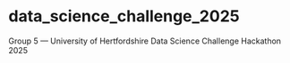 # data_science_challenge_2025
Group 5 — University of Hertfordshire Data Science Challenge Hackathon 2025
